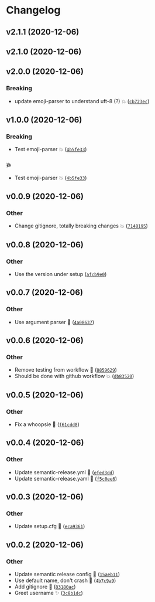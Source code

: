 # Changelog

<!--next-version-placeholder-->

## v2.1.1 (2020-12-06)


## v2.1.0 (2020-12-06)


## v2.0.0 (2020-12-06)
### Breaking
* update emoji-parser to understand uft-8 (?) 💥  ([`cb723ec`](https://github.com/jkuball/SemanticReleaseTest/commit/cb723ec5dd4ddf6b3a546d6d22e895942f86626a))

## v1.0.0 (2020-12-06)
### Breaking
* Test emoji-parser :boom:  ([`4b5fe33`](https://github.com/jkuball/SemanticReleaseTest/commit/4b5fe33887969a86b691b93c2005259c3e7011a8))

### :boom:
* Test emoji-parser :boom:  ([`4b5fe33`](https://github.com/jkuball/SemanticReleaseTest/commit/4b5fe33887969a86b691b93c2005259c3e7011a8))

## v0.0.9 (2020-12-06)
### Other
* Change gitignore, totally breaking changes 💥  ([`7148195`](https://github.com/jkuball/SemanticReleaseTest/commit/7148195502a9a2fc2999b10ab96c585dd365e6a7))

## v0.0.8 (2020-12-06)
### Other
* Use the version under setup  ([`afcb9e0`](https://github.com/jkuball/SemanticReleaseTest/commit/afcb9e0e7e048aae938528531b7c273697832984))

## v0.0.7 (2020-12-06)
### Other
* Use argument parser 🎨  ([`4a08637`](https://github.com/jkuball/SemanticReleaseTest/commit/4a086376ddaed50e717240fbd95e3c4c1035ddad))

## v0.0.6 (2020-12-06)
### Other
* Remove testing from workflow 🐛  ([`8859629`](https://github.com/jkuball/SemanticReleaseTest/commit/885962999f7e8956dc3d50985ce3f56d4f783232))
* Should be done with github workflow 💥  ([`db83520`](https://github.com/jkuball/SemanticReleaseTest/commit/db83520eaef77d4c499479d1588f89d3598d3caf))

## v0.0.5 (2020-12-06)
### Other
* Fix a whoopsie 🐛  ([`f61cdd8`](https://github.com/jkuball/SemanticReleaseTest/commit/f61cdd88471e6e3658c76afad9fec8419ed4b6f8))

## v0.0.4 (2020-12-06)
### Other
* Update semantic-release.yml 🔧  ([`efed3dd`](https://github.com/jkuball/SemanticReleaseTest/commit/efed3ddf0ff376b2fe410eb25f4efc04983487e1))
* Update semantic-release.yaml 🔧  ([`f5c0ee6`](https://github.com/jkuball/SemanticReleaseTest/commit/f5c0ee698765617e0c33ff10ecd3ccd2af7ac0dd))

## v0.0.3 (2020-12-06)
### Other
* Update setup.cfg 🔧  ([`eca9361`](https://github.com/jkuball/SemanticReleaseTest/commit/eca9361b2834c149b74294123a30b41a83d77912))

## v0.0.2 (2020-12-06)
### Other
* Update semantic release config 🔧  ([`15aeb11`](https://github.com/jkuball/SemanticReleaseTest/commit/15aeb11d19f65aa34bc90b6433a422597085a845))
* Use default name, don't crash 🐛  ([`4b7c9a9`](https://github.com/jkuball/SemanticReleaseTest/commit/4b7c9a95516b2cc6629511a63c9cd87bc3151b6e))
* Add gitignore 🔧  ([`83180ac`](https://github.com/jkuball/SemanticReleaseTest/commit/83180ac331869aa702754a5cabbc90bf16ddf57b))
* Greet username ✨  ([`3c8b1dc`](https://github.com/jkuball/SemanticReleaseTest/commit/3c8b1dc84889b04ae16670bece72854c33d0de63))
